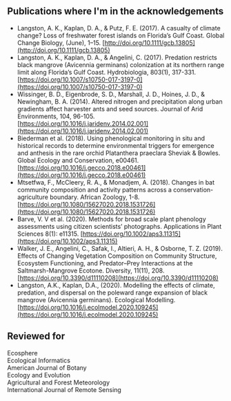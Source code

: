 ## Publications where I'm in the acknowledgements
- Langston, A. K., Kaplan, D. A., & Putz, F. E. (2017). A casualty of climate change? Loss of freshwater forest islands on Florida’s Gulf Coast. Global Change Biology, (June), 1–15. [http://doi.org/10.1111/gcb.13805](http://doi.org/10.1111/gcb.13805)
- Langston, A. K., Kaplan, D. A., & Angelini, C. (2017). Predation restricts black mangrove (Avicennia germinans) colonization at its northern range limit along Florida’s Gulf Coast. Hydrobiologia, 803(1), 317-331.[https://doi.org/10.1007/s10750-017-3197-0](https://doi.org/10.1007/s10750-017-3197-0)
- Wissinger, B. D., Eigenbrode, S. D., Marshall, J. D., Hoines, J. D., & Newingham, B. A. (2014). Altered nitrogen and precipitation along urban gradients affect harvester ants and seed sources. Journal of Arid Environments, 104, 96-105.[https://doi.org/10.1016/j.jaridenv.2014.02.001](https://doi.org/10.1016/j.jaridenv.2014.02.001)
- Biederman et al. (2018). Using phenological monitoring in situ and historical records to determine environmental triggers for emergence and anthesis in the rare orchid Platanthera praeclara Sheviak & Bowles. Global Ecology and Conservation, e00461. [https://doi.org/10.1016/j.gecco.2018.e00461](https://doi.org/10.1016/j.gecco.2018.e00461)
- Mtsetfwa, F., McCleery, R. A., & Monadjem, A. (2018). Changes in bat community composition and activity patterns across a conservation-agriculture boundary. African Zoology, 1-8. [https://doi.org/10.1080/15627020.2018.1531726](https://doi.org/10.1080/15627020.2018.1531726)
- Barve, V. V et al. (2020). Methods for broad scale plant phenology assessments using citizen scientists’ photographs. Applications in Plant Sciences 8(1): e11315. [https://doi.org/10.1002/aps3.11315](https://doi.org/10.1002/aps3.11315)
- Walker, J. E., Angelini, C., Safak, I., Altieri, A. H., & Osborne, T. Z. (2019). Effects of Changing Vegetation Composition on Community Structure, Ecosystem Functioning, and Predator–Prey Interactions at the Saltmarsh-Mangrove Ecotone. Diversity, 11(11), 208. [https://doi.org/10.3390/d11110208](https://doi.org/10.3390/d11110208)
- Langston, A.K., Kaplan, D.A., (2020). Modelling the effects of climate, predation, and dispersal on the poleward range expansion of black mangrove (Avicennia germinans). Ecological Modelling. [https://doi.org/10.1016/j.ecolmodel.2020.109245](https://doi.org/10.1016/j.ecolmodel.2020.109245)  


## Reviewed for 
Ecosphere  
Ecological Informatics  
American Journal of Botany  
Ecology and Evolution  
Agricultural and Forest Meteorology  
International Journal of Remote Sensing
